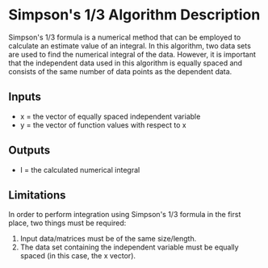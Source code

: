 # **Simpson's 1/3 Algorithm Description**
Simpson's 1/3 formula is a numerical method that can be employed to calculate an estimate value of an integral. In this algorithm, two data sets are used to find the numerical integral of the data. However, it is important that the independent data used in this algorithm is equally spaced and consists of the same number of data points as the dependent data. 

## Inputs
- x = the vector of equally spaced independent variable
- y = the vector of function values with respect to x

## Outputs
- I = the calculated numerical integral

## Limitations
In order to perform integration using Simpson's 1/3 formula in the first place, two things must be required:
1. Input data/matrices must be of the same size/length.
2. The data set containing the independent variable must be equally spaced (in this case, the x vector).
